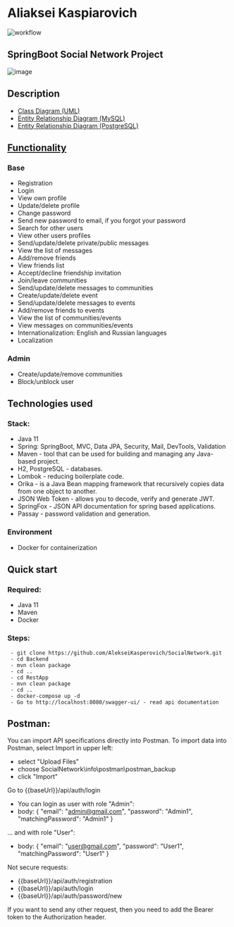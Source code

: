 # Aliaksei Kaspiarovich 
![workflow](https://github.com/AlekseiKasperovich/SocialNetwork/actions/workflows/maven.yml/badge.svg)
## SpringBoot Social Network Project
![image](https://images.theconversation.com/files/198568/original/file-20171211-15358-w51s6s.jpg?ixlib=rb-1.1.0&q=45&auto=format&w=926&fit=clip)
## Description
 - [Class Diagram (UML)](https://github.com/AlekseiKasperovich/SocialNetwork/blob/master/info/class%20diagramm/Class%20Diagram.pdf)
 - [Entity Relationship Diagram (MySQL)](https://github.com/AlekseiKasperovich/SocialNetwork/blob/master/info/mysql_db/ERD.pdf)
 - [Entity Relationship Diagram (PostgreSQL)](https://github.com/AlekseiKasperovich/SocialNetwork/blob/master/info/mysql_db/ERD.pdf)
## [Functionality](https://github.com/AlekseiKasperovich/SocialNetwork/blob/master/info/class%20diagramm/Functionality.pdf)
### Base
- Registration
- Login
- View own profile
- Update/delete profile
- Change password
- Send new password to email, if you forgot your password
- Search for other users
- View other users profiles
- Send/update/delete private/public messages
- View the list of messages
- Add/remove friends
- View friends list
- Accept/decline friendship invitation
- Join/leave communities
- Send/update/delete messages to communities
- Create/update/delete event
- Send/update/delete messages to events
- Add/remove friends to events
- View the list of communities/events
- View messages on communities/events
- Internationalization: English and Russian languages
- Localization

### Admin
- Create/update/remove communities
- Block/unblock user

## Technologies used 
### Stack:
- Java 11
- Spring: SpringBoot, MVC, Data JPA, Security, Mail, DevTools, Validation
- Maven - tool that can be used for building and managing any Java-based project. 
- H2, PostgreSQL - databases.
- Lombok - reducing boilerplate code.
- Orika - is a Java Bean mapping framework that recursively copies data from one object to another.
- JSON Web Token - allows you to decode, verify and generate JWT.
- SpringFox - JSON API documentation for spring based applications.
- Passay - password validation and generation.
### Environment
- Docker for containerization
 
 ## Quick start
 
 ### Required:
 - Java 11
 - Maven 
 - Docker
 
 ### Steps:
```
 - git clone https://github.com/AlekseiKasperovich/SocialNetwork.git
 - cd Backend
 - mvn clean package 
 - cd ..
 - cd RestApp
 - mvn clean package 
 - cd ..
 - docker-compose up -d
 - Go to http://localhost:8080/swagger-ui/ - read api documentation 
```

 ## Postman:
 You can import API specifications directly into Postman. To import data into Postman, select Import in upper left:
  - select "Upload Files"
  - choose SocialNetwork\info\postman\postman_backup
  - click "Import"

Go to {{baseUrl}}/api/auth/login
- You can login as user with role "Admin":
 - body:
{
  "email": "admin@gmail.com",
  "password": "Admin1",
  "matchingPassword": "Admin1"
}

... and with role "User":
 - body:
{
  "email": "user@gmail.com",
  "password": "User1",
  "matchingPassword": "User1"
}

Not secure requests:
- {{baseUrl}}/api/auth/registration
- {{baseUrl}}/api/auth/login
- {{baseUrl}}/api/auth/password/new

If you want to send any other request, then you need to add the Bearer token to the Authorization header.

